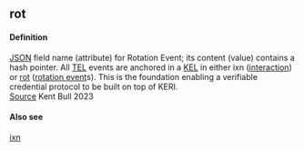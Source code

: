 ## rot

<h4>Definition</h4><p><a href="JSON">JSON</a> field name (attribute) for Rotation Event; its content (value) contains a hash pointer. All <a href="transaction-event-log">TEL</a> events are anchored in a <a href="key-event-log">KEL</a> in either ixn (<a href="interaction-event">interaction</a>) or <a href="rot">rot</a> (<a href="rotation-event">rotation event</a>s). This is the foundation enabling a verifiable credential protocol to be built on top of KERI.<br><a href="https://kentbull.com/2023/03/09/keri-tutorial-series-treasure-hunting-in-abydos-issuing-and-verifying-a-credential-acdc/">Source</a> Kent Bull 2023</p><h4>Also see</h4><p><a href="ixn">ixn</a></p>

